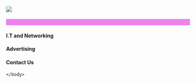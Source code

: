 <!DOCTYPE html>
<html>
	<head>
		<title> Lua Business </title>
		<meta name="description" content="buisness,services,networking">
		<meta name="keywords" content="printing,advertising,it,networking">
		<meta name="author" content"lua">
		<meta charset="UTF-8">
		<link rel="stylesheet" type="text/css" href="stylesheet.css">
	</head>
	<body>
		<h1> <img src="https://scontent.xx.fbcdn.net/t31.0-8/15235738_560195990839657_2385735101766889062_o.jpg"> </h1>
		<marquee bgcolor="violet" font-size="20px" font-color="black" direction="right" scrollamount="6" width="100% height+"20">  Your Business is our Priority.
		</marquee>
		<div id="One">
			<h4> I.T and Networking </h4>
		</div>
		<div id="Two">
			<h4> Advertising </h4>
		</div>
		<div id="Three">
			<h4> Contact Us </h4>
		</div>








	</body>
